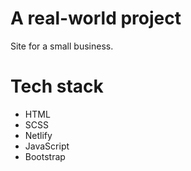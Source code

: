 # A real-world project

Site for a small business. 

# Tech stack 

- HTML
- SCSS
- Netlify
- JavaScript
- Bootstrap
